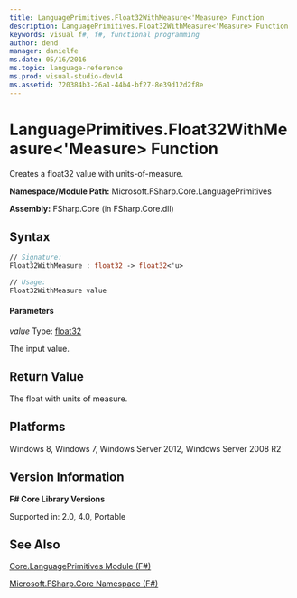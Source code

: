 ```yaml
---
title: LanguagePrimitives.Float32WithMeasure<'Measure> Function
description: LanguagePrimitives.Float32WithMeasure<'Measure> Function
keywords: visual f#, f#, functional programming
author: dend
manager: danielfe
ms.date: 05/16/2016
ms.topic: language-reference
ms.prod: visual-studio-dev14
ms.assetid: 720384b3-26a1-44b4-bf27-8e39d12d2f8e 
---
```


# LanguagePrimitives.Float32WithMeasure<'Measure> Function

Creates a float32 value with units-of-measure.

**Namespace/Module Path:** Microsoft.FSharp.Core.LanguagePrimitives

**Assembly:** FSharp.Core (in FSharp.Core.dll)


## Syntax

```fsharp
// Signature:
Float32WithMeasure : float32 -> float32<'u>

// Usage:
Float32WithMeasure value
```

#### Parameters
*value*
Type: [float32](https://msdn.microsoft.com/library/9bf674b5-ea9a-4b08-ad42-4da313b6ebf0)


The input value.


## Return Value

The float with units of measure.


## Platforms
Windows 8, Windows 7, Windows Server 2012, Windows Server 2008 R2


## Version Information
**F# Core Library Versions**

Supported in: 2.0, 4.0, Portable




## See Also
[Core.LanguagePrimitives Module &#40;F&#35;&#41;](Core.LanguagePrimitives-Module-%5BFSharp%5D.md)

[Microsoft.FSharp.Core Namespace &#40;F&#35;&#41;](Microsoft.FSharp.Core-Namespace-%5BFSharp%5D.md)

